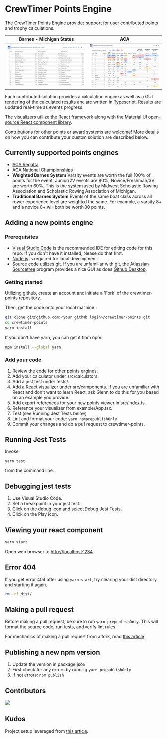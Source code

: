 # CrewTimer Points Engine

The CrewTimer Points Engine provides support for user contributed points and trophy calculations.

| Barnes - Michigan States                       | ACA                                      |
| ---------------------------------------------- | ---------------------------------------- |
| ![Barnes Example](./docs/Barnes%20Example.png) | ![ACA Example](./docs/ACA%20Example.png) |

Each contributed solution provides a calculation engine as well as a GUI rendering of the
calculated results and are written in Typescript.  Results are updated real-time as events progress.

The visualizers utilize the [React framework](https://react.dev/) along with the [Material UI open-source React component library](https://mui.com/material-ui/getting-started/overview/).

Contributions for other points or award systems are welcome!  More details on how you can contribute your custom solution are described below.

## Currently supported points engines

* [ACA Regatta](docs/ACA-SprintRacingRules-v1-04.pdf)
* [ACA National Championships](docs/ACA-SprintRacingRules-v1-04.pdf)
* **Weighted Barnes System** Varsity events are worth the full 100% of points for the event, Junior/2V events are 80%, Novice/Freshman/3V are worth 60%. This is the system used by Midwest Scholastic Rowing Association and Scholastic Rowing Association of Michigan.
* **Traditional Barnes System** Events of the same boat class across all rower experience level are weighted the same. For example, a varsity 8+ and a novice 8+ will both be worth 30 points.

## Adding a new points engine

### Prerequisites

* [Visual Studio Code](https://code.visualstudio.com/) is the recommended IDE for editing code for this repo.  If you don't have it installed, please do that first.
* [Node.js](https://nodejs.org/en) is required for local development.
* Source code utilizes git.  If you are unfamiliar with git, the [Atlassian Sourcetree](https://www.sourcetreeapp.com/) program provides a nice GUI as does [Github Desktop](https://desktop.github.com/).

### Getting started

Utilizing github, create an account and initiate a 'Fork' of the crewtimer-points repository.

Then, get the code onto your local machine :

```bash
git clone git@github.com:<your github login>/crewtimer-points.git
cd crewtimer-points
yarn install
```

If you don't have yarn, you can get it from npm:

```bash
npm install --global yarn
```

### Add your code

1. Review the code for other points engines.
2. Add your calculator under src/calculators.
3. Add a jest test under tests/.
4. Add a [React visualizer](https://react.dev/) under src/components. If you are unfamiliar with React and don't want to learn React, ask Glenn to do this for you based on an example you provide.
5. Add export references for your new points viewer in src/index.ts.
6. Reference your visualizer from example/App.tsx.
7. Test (see Running Jest Tests below)
8. Lint and format your code: ```yarn npmprepublishOnly```
9. Commit your changes and do a pull request to crewtimer-points.

## Running Jest Tests

Invoke

```bash
yarn test
```

from the command line.

## Debugging jest tests

1. Use Visual Studio Code.
2. Set a breakpoint in your jest test.
3. Click on the debug icon and select Debug Jest Tests.
4. Click on the Play icon.

## Viewing your react component

```bash
yarn start
```

Open web browser to [http://localhost:1234](http://localhost:1234).

## Error 404

If you get error 404 after using ```yarn start```, try clearing your dist directory and starting it again.

```bash
rm -rf dist/
```

## Making a pull request

Before making a pull request, be sure to run ```yarn prepublishOnly```.  This will format the source code, run tests, and verify lint rules.

For mechanics of making a pull request from a fork, read [this article](https://docs.github.com/en/pull-requests/collaborating-with-pull-requests/proposing-changes-to-your-work-with-pull-requests/creating-a-pull-request-from-a-fork)

## Publishing a new npm version

1. Update the version in package.json
2. First check for any errors by running ```yarn prepublishOnly```
3. If not errors: ```npm publish```

## Contributors

<!-- markdownlint-disable-next-line -->
[![](https://contrib.rocks/image?repo=crewtimer/crewtimer-points)](https://github.com/crewtimer/crewtimer-points/graphs/contributors)

## Kudos

Project setup leveraged from [this article](https://betterprogramming.pub/how-to-create-and-publish-react-typescript-npm-package-with-demo-and-automated-build-80c40ec28aca).
